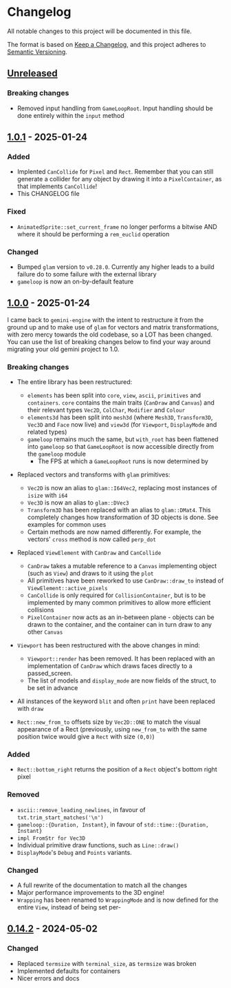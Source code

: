 # Changelog

All notable changes to this project will be documented in this file.

The format is based on [Keep a Changelog](https://keepachangelog.com/en/1.1.0/),
and this project adheres to [Semantic Versioning](https://semver.org/spec/v2.0.0.html).

## [Unreleased]

### Breaking changes

- Removed input handling from `GameLoopRoot`. Input handling should be done entirely within the `input` method

## [1.0.1] - 2025-01-24

### Added

- Implented `CanCollide` for `Pixel` and `Rect`. Remember that you can still generate a collider for any object by drawing it into a `PixelContainer`, as that implements `CanCollide`!
- This CHANGELOG file

### Fixed

- `AnimatedSprite::set_current_frame` no longer performs a bitwise AND where it should be performing a `rem_euclid` operation

### Changed

- Bumped `glam` version to `v0.28.0`. Currently any higher leads to a build failure do to some failure with the external library
- `gameloop` is now an on-by-default feature

## [1.0.0] - 2025-01-24

I came back to `gemini-engine` with the intent to restructure it from the ground up and to make use of `glam` for vectors and matrix transformations, with zero mercy towards the old codebase, so a LOT has been changed. You can use the list of breaking changes below to find your way around migrating your old gemini project to 1.0.

### Breaking changes

- The entire library has been restructured:
	- `elements` has been split into `core`, `view`, `ascii`, `primitives` and `containers`. 
		`core` contains the main traits (`CanDraw` and `Canvas`) and their relevant types `Vec2D`, `ColChar`, `Modifier` and `Colour`
	- `elements3d` has been split into `mesh3d` (where `Mesh3D`, `Transform3D`, `Vec3D` and `Face` now live) 
		and `view3d` (for `Viewport`, `DisplayMode` and related types)
	- `gameloop` remains much the same, but `with_root` has been flattened into `gameloop` so that `GameLoopRoot` is now accessible directly from the `gameloop` module
		- The FPS at which a `GameLoopRoot` runs is now determined by 

- Replaced vectors and transforms with `glam` primitives:
	- `Vec2D` is now an alias to `glam::I64Vec2`, replacing most instances of `isize` with `i64`
	- `Vec3D` is now an alias to `glam::DVec3`
	- `Transform3D` has been replaced with an alias to `glam::DMat4`. 
		This completely changes how transformation of 3D objects is done. See examples for common uses
	- Certain methods are now named differently.
		For example, the vectors' `cross` method is now called `perp_dot`

- Replaced `ViewElement` with `CanDraw` and `CanCollide`
	- `CanDraw` takes a mutable reference to a `Canvas` implementing object (such as `View`) and draws to it using the `plot`
	- All primitives have been reworked to use `CanDraw::draw_to` instead of `ViewElement::active_pixels`
	- `CanCollide` is only required for `CollisionContainer`, but is to be implemented by many common primitives to allow more efficient collisions
	- `PixelContainer` now acts as an in-between plane -
		objects can be drawn to the container, and the container can in turn draw to any other `Canvas`

- `Viewport` has been restructured with the above changes in mind:
	- `Viewport::render` has been removed. It has been replaced with an implementation of `CanDraw` which draws faces directly to a passed_screen. 
	- The list of models and `display_mode` are now fields of the struct, to be set in advance

- All instances of the keyword `blit` and often `print` have been replaced with `draw`
- `Rect::new_from_to` offsets size by `Vec2D::ONE` to match the visual appearance of a Rect 
	(previously, using `new_from_to` with the same position twice would give a `Rect` with size `(0,0)`)

### Added

- `Rect::bottom_right` returns the position of a `Rect` object's bottom right pixel

### Removed

- `ascii::remove_leading_newlines`, in favour of `txt.trim_start_matches('\n')`
- `gameloop::{Duration, Instant}`, in favour of `std::time::{Duration, Instant}`
- `impl FromStr for Vec3D`
- Individual primitive draw functions, such as `Line::draw()`
- `DisplayMode`'s `Debug` and `Points` variants.

### Changed

- A full rewrite of the documentation to match all the changes
- Major performance improvements to the 3D engine!
- `Wrapping` has been renamed to `WrappingMode` and is now defined for the entire `View`, instead of being set per-

## [0.14.2] - 2024-05-02

### Changed

- Replaced `termsize` with `terminal_size`, as `termsize` was broken
- Implemented defaults for containers
- Nicer errors and docs

[unreleased]: https://github.com/renpenguin/gemini-engine/compare/v1.0.1...HEAD
[1.0.1]: https://github.com/renpenguin/gemini-engine/compare/v1.0.0...v1.0.1
[1.0.0]: https://github.com/renpenguin/gemini-engine/compare/v0.14.2...v1.0.0
[0.14.2]: https://github.com/renpenguin/gemini-engine/compare/v0.14.1...v0.14.2